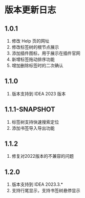 # 版本更新日志

## 1.0.1

1. 修改 Help 页的网址
2. 修改标签树的根节点展示
3. 添加插件图标，用于展示在插件官网
4. 新增标签拖动排序功能
5. 增加删除标签时的二次确认

## 1.1.0

1. 版本支持到 IDEA 2023 版本

## 1.1.1-SNAPSHOT

1. 标签树支持快速搜索定位
2. 添加书签导入导出功能

## 1.1.2

1. 修复对2022版本的不兼容的问题

## 1.2.0

1. 版本支持到 IDEA 2023.3.*
2. 支持行尾显示，支持书签树悬停显示